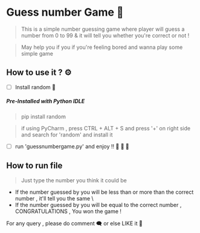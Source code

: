 # Guess number Game :game_die: 

> This is a simple number guessing game where player will guess a number from 0 to 99 & it will tell you whether you're correct or not !

> May help you if you if you're feeling bored and wanna play some simple game

## How to use it ? :gear:

- [ ] Install random :slot_machine:
##### Pre-Installed with Python IDLE

> pip install random 

> if using PyCharm , press CTRL + ALT + S and press '+' on right side and search for 'random' and install it

- [ ] run 'guessnumbergame.py' and enjoy !!  :handshake: :man_dancing: :woman_dancing:

## How to run file

> Just type the number you think it could be
* If the number guessed by you will be less than or more than the correct number , it'll tell you the same \
* If the number guessed by you will be equal to the correct number , CONGRATULATIONS , You won the game !

For any query , please do comment :left_speech_bubble: or else LIKE it :black_heart:

